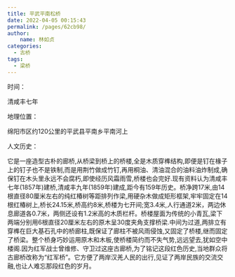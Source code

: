 ```yaml
---
title: 平武平南松桥
date: 2022-04-05 00:15:43
permalink: /pages/62cb98/
author:
    name: 林如贞
categories:
  - 古桥
tags:
  - 梁桥 
---
```

时间：

清咸丰七年

地理位置：

绵阳市区约120公里的平武县平南乡平南河上

人文历史：

它是一座造型古朴的廊桥,从桥梁到桥上的桥楼,全是木质穿榫结构,即便是钉在椽子上的钉子也不是铁制,而是用荆竹做成竹钉,再用桐油、清油混合的油料油炸制成,确保钉在木头里永远不会腐朽,即使经历风霜雨雪,桥楼也会完好.现有资料认为清咸丰七年(1857年)建桥,清咸丰九年(1859年)建成,距今有159年历史。桥净跨17米,由14根直径80厘米左右的纯红椿树等距排列作梁,用硬杂木做成矩形框架,牢牢固定在14根红椿树上,桥长24.15米,桥高约8米,桥楼为七开间;宽3.4米,人行通道2米，两边休息廊道各0.7米，两侧还设有1.2米高的木质栏杆。桥楼屋面为传统的小青瓦,梁下两端分别用6根直径20厘米左右的原木呈30度夹角支撑桥梁.中间为过道,两排立有穿榫在巨大基石孔中的桥廊柱,既保证了廊柱不被风雨侵蚀,又固定了桥楼,继而固定了桥梁。整个桥身巧妙运用原木和木板,使桥楼简约而不失气势,远远望去,犹如空中楼阁.因为红军战士曾维修、守卫过这座古廊桥,为了铭记这段红色历史,当地群众将古廊桥改称为“红军桥”。它方便了两岸汉羌人民的出行,见证了两岸民族的交流交融,也让人难忘那段红色的岁月。
